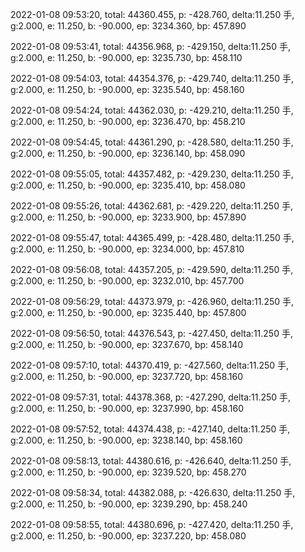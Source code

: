 2022-01-08 09:53:20, total: 44360.455, p: -428.760, delta:11.250 手, g:2.000, e: 11.250, b: -90.000, ep: 3234.360, bp: 457.890

2022-01-08 09:53:41, total: 44356.968, p: -429.150, delta:11.250 手, g:2.000, e: 11.250, b: -90.000, ep: 3235.730, bp: 458.110

2022-01-08 09:54:03, total: 44354.376, p: -429.740, delta:11.250 手, g:2.000, e: 11.250, b: -90.000, ep: 3235.540, bp: 458.160

2022-01-08 09:54:24, total: 44362.030, p: -429.210, delta:11.250 手, g:2.000, e: 11.250, b: -90.000, ep: 3236.470, bp: 458.210

2022-01-08 09:54:45, total: 44361.290, p: -428.580, delta:11.250 手, g:2.000, e: 11.250, b: -90.000, ep: 3236.140, bp: 458.090

2022-01-08 09:55:05, total: 44357.482, p: -429.230, delta:11.250 手, g:2.000, e: 11.250, b: -90.000, ep: 3235.410, bp: 458.080

2022-01-08 09:55:26, total: 44362.681, p: -429.220, delta:11.250 手, g:2.000, e: 11.250, b: -90.000, ep: 3233.900, bp: 457.890

2022-01-08 09:55:47, total: 44365.499, p: -428.480, delta:11.250 手, g:2.000, e: 11.250, b: -90.000, ep: 3234.000, bp: 457.810

2022-01-08 09:56:08, total: 44357.205, p: -429.590, delta:11.250 手, g:2.000, e: 11.250, b: -90.000, ep: 3232.010, bp: 457.700

2022-01-08 09:56:29, total: 44373.979, p: -426.960, delta:11.250 手, g:2.000, e: 11.250, b: -90.000, ep: 3235.440, bp: 457.800

2022-01-08 09:56:50, total: 44376.543, p: -427.450, delta:11.250 手, g:2.000, e: 11.250, b: -90.000, ep: 3237.670, bp: 458.140

2022-01-08 09:57:10, total: 44370.419, p: -427.560, delta:11.250 手, g:2.000, e: 11.250, b: -90.000, ep: 3237.720, bp: 458.160

2022-01-08 09:57:31, total: 44378.368, p: -427.290, delta:11.250 手, g:2.000, e: 11.250, b: -90.000, ep: 3237.990, bp: 458.160

2022-01-08 09:57:52, total: 44374.438, p: -427.140, delta:11.250 手, g:2.000, e: 11.250, b: -90.000, ep: 3238.140, bp: 458.160

2022-01-08 09:58:13, total: 44380.616, p: -426.640, delta:11.250 手, g:2.000, e: 11.250, b: -90.000, ep: 3239.520, bp: 458.270

2022-01-08 09:58:34, total: 44382.088, p: -426.630, delta:11.250 手, g:2.000, e: 11.250, b: -90.000, ep: 3239.290, bp: 458.240

2022-01-08 09:58:55, total: 44380.696, p: -427.420, delta:11.250 手, g:2.000, e: 11.250, b: -90.000, ep: 3237.220, bp: 458.080